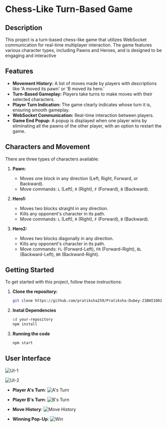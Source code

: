 # Chess-Like Turn-Based Game

## Description

This project is a turn-based chess-like game that utilizes WebSocket communication for real-time multiplayer interaction. The game features various character types, including Pawns and Heroes,  and is designed to be engaging and interactive

## Features

- **Movement History:** A list of moves made by players with descriptions like 'A moved its pawn' or 'B moved its hero.'
- **Turn-Based Gameplay:** Players take turns to make moves with their selected characters.
- **Player Turn Indication:** The game clearly indicates whose turn it is, ensuring smooth gameplay.
- **WebSocket Communication:** Real-time interaction between players.
- **Game End Popup:** A popup is displayed when one player wins by eliminating all the pawns of the other player, with an option to restart the game.

## Characters and Movement

There are three types of characters available:

1. **Pawn:**
   - Moves one block in any direction (Left, Right, Forward, or Backward).
   - Move commands: `L` (Left), `R` (Right), `F` (Forward), `B` (Backward).

2. **Hero1:**
   - Moves two blocks straight in any direction.
   - Kills any opponent's character in its path.
   - Move commands: `L` (Left), `R` (Right), `F` (Forward), `B` (Backward).

3. **Hero2:**
   - Moves two blocks diagonally in any direction.
   - Kills any opponent's character in its path.
   - Move commands: `FL` (Forward-Left), `FR` (Forward-Right), `BL` (Backward-Left), `BR` (Backward-Right).


## Getting Started

To get started with this project, follow these instructions:

1. **Clone the repository:**
   ```bash
   git clone https://github.com/pratiksha259/Pratiksha-Dubey-21BHI10013.git
2. **Instal Dependencies**
   ```bash
   cd your-repository
   npm install
3. **Running the code**
    ```bash
   npm start


## User Interface
![UI-1](https://github.com/user-attachments/assets/3eb0ec70-6d24-4e85-a244-29ea37523e75)

![UI-2](https://github.com/user-attachments/assets/813e96da-b481-4923-88c1-c4ed4401e23c)

- **Player A's Turn**:
![A's Turn](https://github.com/user-attachments/assets/f349ec03-4cc1-4bb0-8de8-f9899b443036)

- **Player B's Turn**:
![B's Turn](https://github.com/user-attachments/assets/31988dc6-8860-4f47-bf64-3726c1e1c16e)

- **Move History**:
![Move History](https://github.com/user-attachments/assets/e1d5f9ce-dc07-43c0-8ee0-9de97f2f52c4)

- **Winning Pop-Up**:
![Win](https://github.com/user-attachments/assets/a9e2e8b0-55cd-4abb-9f3a-7a80d5f53616)
